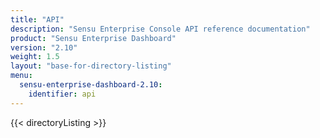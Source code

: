 ```yaml
---
title: "API"
description: "Sensu Enterprise Console API reference documentation"
product: "Sensu Enterprise Dashboard"
version: "2.10"
weight: 1.5
layout: "base-for-directory-listing"
menu: 
  sensu-enterprise-dashboard-2.10:
    identifier: api
---
```


{{< directoryListing >}}
